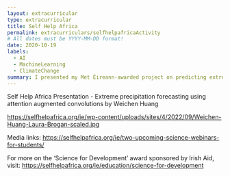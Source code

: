 ```yaml
---
layout: extracurricular
type: extracurricular
title: Self Help Africa
permalink: extracurriculars/selfhelpafricaActivity
# All dates must be YYYY-MM-DD format!
date: 2020-10-19
labels:
  - AI
  - MachineLearning
  - ClimateChange
summary: I presented my Met Éireann-awarded project on predicting extreme weather events using deep learning architectures.
---
```


Self Help Africa Presentation - Extreme precipitation forecasting using attention augmented convolutions
by Weichen Huang

https://selfhelpafrica.org/ie/wp-content/uploads/sites/4/2022/09/Weichen-Huang-Laura-Brogan-scaled.jpg

Media links:
https://selfhelpafrica.org/ie/two-upcoming-science-webinars-for-students/

For more on the ‘Science for Development’ award sponsored by Irish Aid, visit: 
https://selfhelpafrica.org/ie/education/science-for-development
